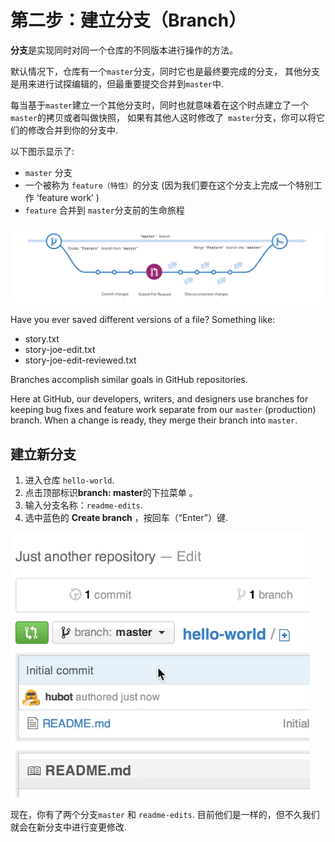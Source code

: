 # 第二步：建立分支（Branch）

**分支**是实现同时对同一个仓库的不同版本进行操作的方法。

默认情况下，仓库有一个```master```分支，同时它也是最终要完成的分支， 其他分支是用来进行试探编辑的，但最重要提交合并到```master```中.

每当基于``` master ```建立一个其他分支时，同时也就意味着在这个时点建立了一个```master```的拷贝或者叫做快照， 如果有其他人这时修改了``` master```分支，你可以将它们的修改合并到你的分支中.

以下图示显示了:

-  ```master``` 分支
- 一个被称为 ```feature（特性）```的分支 (因为我们要在这个分支上完成一个特别工作 ‘feature work’ )
-  ```feature``` 合并到 ```master```分支前的生命旅程

![a branch](branching.png)


Have you ever saved different versions of a file? Something like:

*    story.txt
*    story-joe-edit.txt
*    story-joe-edit-reviewed.txt


Branches accomplish similar goals in GitHub repositories.

Here at GitHub, our developers, writers, and designers use branches for keeping bug fixes and feature work separate from our ```master``` (production) branch. When a change is ready, they merge their branch into ```master```.
## 建立新分支
1.   进入仓库 ```hello-world```.
2.   点击顶部标识**branch: master**的下拉菜单 。
3.   输入分支名称：```readme-edits```.
4.   选中蓝色的 **Create branch** ，按回车（“Enter”）键.

    

![branch gif](readme-edits.gif)


现在，你有了两个分支```master``` 和 ```readme-edits```. 目前他们是一样的，但不久我们就会在新分支中进行变更修改.